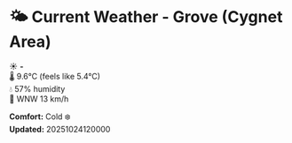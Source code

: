 # 🌤️ Current Weather - Grove (Cygnet Area)

☀️ **-**  
🌡️ 9.6°C (feels like 5.4°C)  
💧 57% humidity  
💨 WNW 13 km/h  

**Comfort:** Cold ❄️  
**Updated:** 20251024120000
